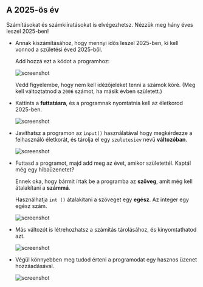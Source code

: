 ## A 2025-ös év

Számításokat és számkiíratásokat is elvégezhetsz. Nézzük meg hány éves leszel 2025-ben!

+ Annak kiszámításához, hogy mennyi idős leszel 2025-ben, ki kell vonnod a születési éved 2025-ből.
    
    Add hozzá ezt a kódot a programhoz:
    
    ![screenshot](images/me-calc.png)
    
    Vedd figyelembe, hogy nem kell idézőjeleket tenni a számok köré. (Meg kell változtatnod a `2006` számot, ha másik évben született.)

+ Kattints a **futtatásra**, és a programnak nyomtatnia kell az életkorod 2025-ben.
    
    ![screenshot](images/me-calc-run.png)

+ Javíthatsz a programon az `input()` használatával hogy megkérdezze a felhasználó életkorát, és tárolja el egy `szuletesiev` nevű **változóban**.
    
    ![screenshot](images/me-input.png)

+ Futtasd a programot, majd add meg az évet, amikor születettél. Kaptál még egy hibaüzenetet?
    
    Ennek oka, hogy bármit írtak be a programba az **szöveg**, amit még kell átalakítani a **számmá**.
    
    Használhatja `int ()` átalakítani a szöveget egy **egész**. Az integer egy egész szám.
    
    ![screenshot](images/me-input-test.png)

+ Más változót is létrehozhatsz a számítás tárolásához, és kinyomtathatod azt.
    
    ![screenshot](images/me-result-variable.png)

+ Végül könnyebben meg tudod érteni a programodat egy hasznos üzenet hozzáadásával.
    
    ![screenshot](images/me-message.png)